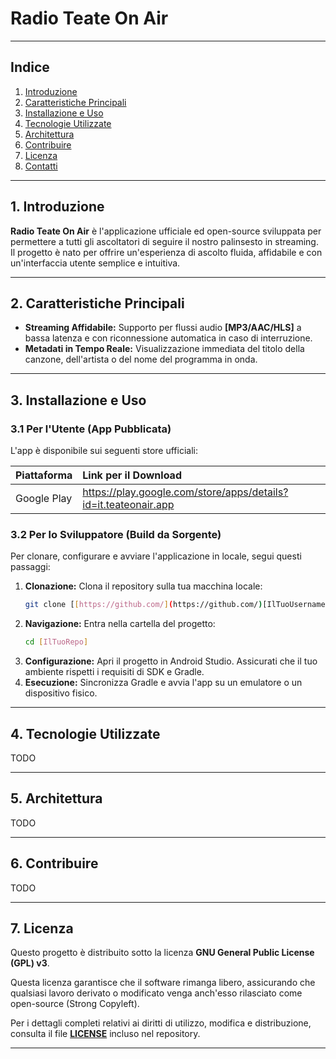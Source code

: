 # Radio Teate On Air

---

## Indice

1.  [Introduzione](#1-introduzione)
2.  [Caratteristiche Principali](#2-caratteristiche-principali)
3.  [Installazione e Uso](#3-installazione-e-uso)
4.  [Tecnologie Utilizzate](#4-tecnologie-utilizzate)
5.  [Architettura](#5-architettura)
6.  [Contribuire](#6-contribuire)
7.  [Licenza](#7-licenza)
8.  [Contatti](#8-contatti)

---

## 1. Introduzione

**Radio Teate On Air** è l'applicazione ufficiale ed open-source sviluppata per permettere a tutti gli ascoltatori di seguire il nostro palinsesto in streaming. Il progetto è nato per offrire un'esperienza di ascolto fluida, affidabile e con un'interfaccia utente semplice e intuitiva.

---

## 2. Caratteristiche Principali

* **Streaming Affidabile:** Supporto per flussi audio **[MP3/AAC/HLS]** a bassa latenza e con riconnessione automatica in caso di interruzione.
* **Metadati in Tempo Reale:** Visualizzazione immediata del titolo della canzone, dell'artista o del nome del programma in onda.

---

## 3. Installazione e Uso

### 3.1 Per l'Utente (App Pubblicata)

L'app è disponibile sui seguenti store ufficiali:

| Piattaforma | Link per il Download |
| :--- | :--- |
| Google Play | https://play.google.com/store/apps/details?id=it.teateonair.app |

### 3.2 Per lo Sviluppatore (Build da Sorgente)

Per clonare, configurare e avviare l'applicazione in locale, segui questi passaggi:

1.  **Clonazione:** Clona il repository sulla tua macchina locale:
    ```bash
    git clone [[https://github.com/](https://github.com/)[IlTuoUsername]/[IlTuoRepo]](https://github.com/lorenzus-jpeg/radioteateonair-app-android`).git
    ```
2.  **Navigazione:** Entra nella cartella del progetto:
    ```bash
    cd [IlTuoRepo]
    ```
3.  **Configurazione:** Apri il progetto in Android Studio. Assicurati che il tuo ambiente rispetti i requisiti di SDK e Gradle.
4.  **Esecuzione:** Sincronizza Gradle e avvia l'app su un emulatore o un dispositivo fisico.

---

## 4. Tecnologie Utilizzate

TODO

---

## 5. Architettura

TODO

---

## 6. Contribuire

TODO

---

## 7. Licenza

Questo progetto è distribuito sotto la licenza **GNU General Public License (GPL) v3**.

Questa licenza garantisce che il software rimanga libero, assicurando che qualsiasi lavoro derivato o modificato venga anch'esso rilasciato come open-source (Strong Copyleft).

Per i dettagli completi relativi ai diritti di utilizzo, modifica e distribuzione, consulta il file **[LICENSE](LICENSE)** incluso nel repository.

---
